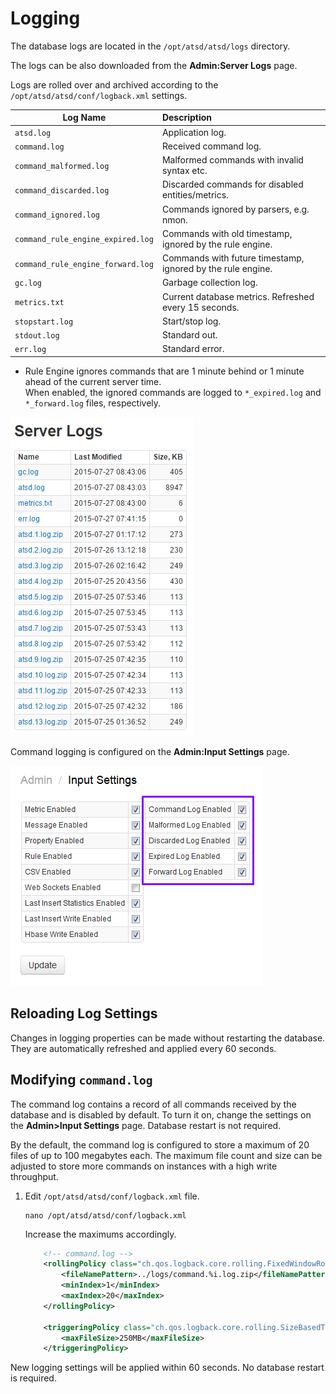 # Logging

The database logs are located in the `/opt/atsd/atsd/logs` directory.

The logs can be also downloaded from the **Admin:Server Logs** page.

Logs are rolled over and archived according to the `/opt/atsd/atsd/conf/logback.xml` settings.

|**Log Name**|**Description**|
|---|:---|
|`atsd.log`|Application log.|
|`command.log`|Received command log.|
|`command_malformed.log`|Malformed commands with invalid syntax etc.| 
|`command_discarded.log`|Discarded commands for disabled entities/metrics.|
|`command_ignored.log`|Commands ignored by parsers, e.g. nmon. |
|`command_rule_engine_expired.log`|Commands with old timestamp, ignored by the rule engine.|
|`command_rule_engine_forward.log`|Commands with future timestamp, ignored by the rule engine.|
|`gc.log`|Garbage collection log.|
|`metrics.txt`|Current database metrics. Refreshed every 15 seconds.|
|`stopstart.log`|Start/stop log.|
|`stdout.log`|Standard out.|
|`err.log`|Standard error.|

* Rule Engine ignores commands that are 1 minute behind or 1 minute ahead of the current server time.<br>When enabled, the ignored commands are logged to `*_expired.log` and `*_forward.log` files, respectively.

![server logs](images/server_logs_atsd.png "server_logs_atsd")

Command logging is configured on the **Admin:Input Settings** page.

![](server-logs-command-files.png)

## Reloading Log Settings

Changes in logging properties can be made without restarting the database. They are automatically refreshed and applied every 60 seconds.

## Modifying `command.log`

The command log contains a record of all commands received by the database and is disabled by default. To turn it on, change the settings on the **Admin>Input Settings** page. Database restart is not required.

By the default, the command log is configured to store a maximum of 20 files of up to 100 megabytes each.  The maximum file count and size can be adjusted to store more commands on instances with a high write throughput.
	
1. Edit `/opt/atsd/atsd/conf/logback.xml` file.

    ```
    nano /opt/atsd/atsd/conf/logback.xml
    ```
    
    Increase the maximums accordingly.
    
    ```xml
        <!-- command.log -->
        <rollingPolicy class="ch.qos.logback.core.rolling.FixedWindowRollingPolicy">
            <fileNamePattern>../logs/command.%i.log.zip</fileNamePattern>
            <minIndex>1</minIndex>
            <maxIndex>20</maxIndex>
        </rollingPolicy>

        <triggeringPolicy class="ch.qos.logback.core.rolling.SizeBasedTriggeringPolicy">
            <maxFileSize>250MB</maxFileSize>
        </triggeringPolicy>
    ```
    
New logging settings will be applied within 60 seconds. No database restart is required.
